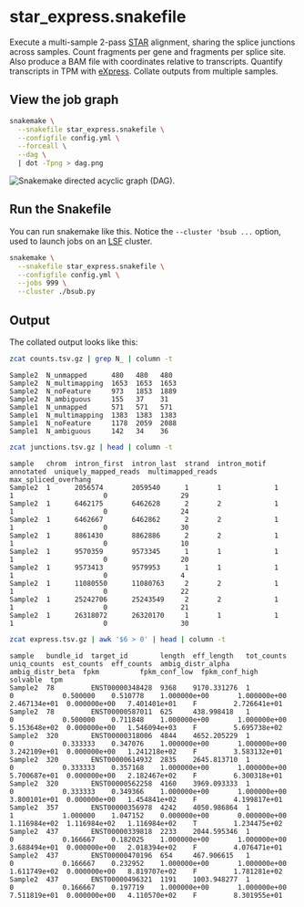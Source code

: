 # star_express.snakefile

Execute a multi-sample 2-pass [STAR] alignment, sharing the splice junctions
across samples. Count fragments per gene and fragments per splice site. Also
produce a BAM file with coordinates relative to transcripts. Quantify
transcripts in TPM with [eXpress]. Collate outputs from multiple samples.

[STAR]: https://github.com/alexdobin/STAR
[eXpress]: http://bio.math.berkeley.edu/eXpress/overview.html

## View the job graph

```bash
snakemake \
  --snakefile star_express.snakefile \
  --configfile config.yml \
  --forceall \
  --dag \
  | dot -Tpng > dag.png
```

![Snakemake directed acyclic graph (DAG).][dag]

[dag]: https://github.com/slowkow/snakefiles/blob/master/star_express/dag.png

## Run the Snakefile

You can run snakemake like this. Notice the `--cluster 'bsub ...` option, used
to launch jobs on an [LSF] cluster.

[LSF]: https://en.wikipedia.org/wiki/Platform_LSF

```bash
snakemake \
  --snakefile star_express.snakefile \
  --configfile config.yml \
  --jobs 999 \
  --cluster ./bsub.py
```

## Output

The collated output looks like this:

```bash
zcat counts.tsv.gz | grep N_ | column -t
```

```
Sample2  N_unmapped      480   480   480
Sample2  N_multimapping  1653  1653  1653
Sample2  N_noFeature     973   1853  1889
Sample2  N_ambiguous     155   37    31
Sample1  N_unmapped      571   571   571
Sample1  N_multimapping  1383  1383  1383
Sample1  N_noFeature     1178  2059  2088
Sample1  N_ambiguous     142   34    36
```

```bash
zcat junctions.tsv.gz | head | column -t
```

```
sample   chrom  intron_first  intron_last  strand  intron_motif  annotated  uniquely_mapped_reads  multimapped_reads  max_spliced_overhang
Sample2  1      2056574       2059540      1       1             1          1                      0                  29
Sample2  1      6462175       6462628      2       2             1          1                      0                  24
Sample2  1      6462667       6462862      2       2             1          1                      0                  30
Sample2  1      8861430       8862886      2       2             1          1                      0                  10
Sample2  1      9570359       9573345      1       1             1          1                      0                  20
Sample2  1      9573413       9579953      1       1             1          1                      0                  4
Sample2  1      11080550      11080763     2       2             1          1                      0                  22
Sample2  1      25242706      25243549     2       2             1          1                      0                  21
Sample2  1      26318072      26320170     1       1             1          1                      0                  30
```

```bash
zcat express.tsv.gz | awk '$6 > 0' | head | column -t
```

```
sample   bundle_id  target_id        length  eff_length   tot_counts  uniq_counts  est_counts  eff_counts  ambig_distr_alpha  ambig_distr_beta  fpkm          fpkm_conf_low  fpkm_conf_high  solvable  tpm
Sample2  78         ENST00000348428  9368    9170.331276  1           0            0.500000    0.510778    1.000000e+00       1.000000e+00      2.467134e+01  0.000000e+00   7.401401e+01    F         2.726641e+01
Sample2  78         ENST00000587011  625     438.998418   1           0            0.500000    0.711848    1.000000e+00       1.000000e+00      5.153648e+02  0.000000e+00   1.546094e+03    F         5.695738e+02
Sample2  320        ENST00000318006  4844    4652.205229  1           0            0.333333    0.347076    1.000000e+00       1.000000e+00      3.242109e+01  0.000000e+00   1.241218e+02    F         3.583132e+01
Sample2  320        ENST00000614932  2835    2645.813710  1           0            0.333333    0.357168    1.000000e+00       1.000000e+00      5.700687e+01  0.000000e+00   2.182467e+02    F         6.300318e+01
Sample2  320        ENST00000562258  4160    3969.093333  1           0            0.333333    0.349366    1.000000e+00       1.000000e+00      3.800101e+01  0.000000e+00   1.454841e+02    F         4.199817e+01
Sample2  357        ENST00000356978  4242    4050.986864  1           1            1.000000    1.047152    0.000000e+00       0.000000e+00      1.116984e+02  1.116984e+02   1.116984e+02    T         1.234475e+02
Sample2  437        ENST00000339818  2233    2044.595346  1           0            0.166667    0.182025    1.000000e+00       1.000000e+00      3.688494e+01  0.000000e+00   2.018394e+02    F         4.076471e+01
Sample2  437        ENST00000470196  654     467.906615   1           0            0.166667    0.232952    1.000000e+00       1.000000e+00      1.611749e+02  0.000000e+00   8.819707e+02    F         1.781281e+02
Sample2  437        ENST00000496321  1191    1003.948277  1           0            0.166667    0.197719    1.000000e+00       1.000000e+00      7.511819e+01  0.000000e+00   4.110570e+02    F         8.301955e+01
```

